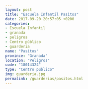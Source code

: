 ```yaml
---
layout: post
title: "Escuela Infantil Pasitos"
date: 2017-09-20 20:57:05 +0200
categories:
- Escuela Infantil
- granada
- peligros
- Centro público
- guarderia
name: "Pasitos"
province: "Granada"
location: "Peligros"
code: "18014324"
type: "Centro público"
img: guarderia.jpg
permalink: /guarderias/pasitos.html
---
```

